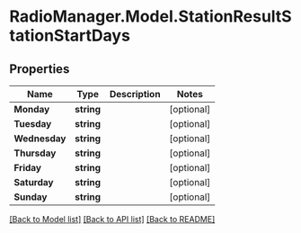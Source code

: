 # RadioManager.Model.StationResultStationStartDays
## Properties

Name | Type | Description | Notes
------------ | ------------- | ------------- | -------------
**Monday** | **string** |  | [optional] 
**Tuesday** | **string** |  | [optional] 
**Wednesday** | **string** |  | [optional] 
**Thursday** | **string** |  | [optional] 
**Friday** | **string** |  | [optional] 
**Saturday** | **string** |  | [optional] 
**Sunday** | **string** |  | [optional] 

[[Back to Model list]](../README.md#documentation-for-models) [[Back to API list]](../README.md#documentation-for-api-endpoints) [[Back to README]](../README.md)

